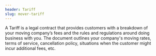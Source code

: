 ```yaml
---
header: Tariff
slug: mover-tariff
---
```

A Tariff is a legal contract that provides customers with a breakdown of your moving company’s fees and the rules and regulations around doing business with you. The document outlines your company's moving rates, terms of service, cancellation policy, situations when the customer might incur additional fees, etc.